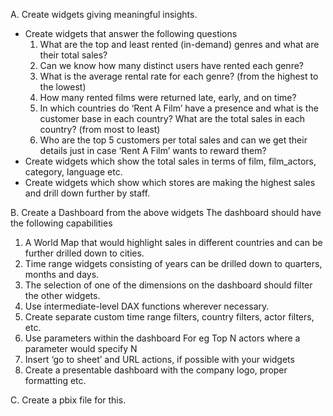 A. Create widgets giving meaningful insights.
  - Create widgets that answer the following questions
    1. What are the top and least rented (in-demand) genres and what are their total sales?
    2. Can we know how many distinct users have rented each genre?
    3. What is the average rental rate for each genre? (from the highest to the lowest)
    4. How many rented films were returned late, early, and on time?
    5. In which countries do ‘Rent A Film’ have a presence and what is the customer base in each country? What are the total sales in each country? (from most to least)
    6. Who are the top 5 customers per total sales and can we get their details just in case ‘Rent A Film’ wants to reward them?
  - Create widgets which show the total sales in terms of film, film_actors, category, language etc.
  - Create widgets which show which stores are making the highest sales and drill down further by staff.

B. Create a Dashboard from the above widgets
  The dashboard should have the following capabilities
  1. A World Map that would highlight sales in different countries and can be further drilled down to cities.
  2. Time range widgets consisting of years can be drilled down to quarters, months and days.
  3. The selection of one of the dimensions on the dashboard should filter the other widgets.
  4. Use intermediate-level DAX functions wherever necessary.
  5. Create separate custom time range filters, country filters, actor filters, etc.
  6. Use parameters within the dashboard For eg Top N actors where a parameter would specify N
  7. Insert ‘go to sheet’ and URL actions, if possible with your widgets
  8. Create a presentable dashboard with the company logo, proper formatting etc.

C. Create a pbix file for this.
